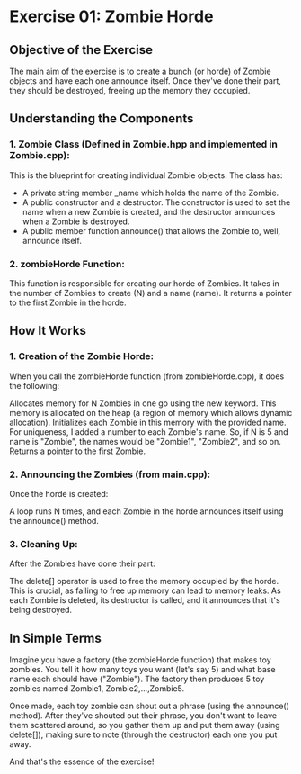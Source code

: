 # Exercise 01: Zombie Horde
## Objective of the Exercise
The main aim of the exercise is to create a bunch (or horde) of Zombie objects and have each one announce itself. Once they've done their part, they should be destroyed, freeing up the memory they occupied.

## Understanding the Components
### 1. Zombie Class (Defined in Zombie.hpp and implemented in Zombie.cpp):

This is the blueprint for creating individual Zombie objects. The class has:

- A private string member _name which holds the name of the Zombie.
- A public constructor and a destructor. The constructor is used to set the name when a new Zombie is created, and the destructor announces when a Zombie is destroyed.
- A public member function announce() that allows the Zombie to, well, announce itself.

### 2. zombieHorde Function:

This function is responsible for creating our horde of Zombies. It takes in the number of Zombies to create (N) and a name (name). It returns a pointer to the first Zombie in the horde.

## How It Works
### 1. Creation of the Zombie Horde:

When you call the zombieHorde function (from zombieHorde.cpp), it does the following:

Allocates memory for N Zombies in one go using the new keyword. This memory is allocated on the heap (a region of memory which allows dynamic allocation).
Initializes each Zombie in this memory with the provided name. For uniqueness, I added a number to each Zombie's name. So, if N is 5 and name is "Zombie", the names would be "Zombie1", "Zombie2", and so on.
Returns a pointer to the first Zombie.

### 2. Announcing the Zombies (from main.cpp):

Once the horde is created:

A loop runs N times, and each Zombie in the horde announces itself using the announce() method.

### 3. Cleaning Up:

After the Zombies have done their part:

The delete[] operator is used to free the memory occupied by the horde. This is crucial, as failing to free up memory can lead to memory leaks.
As each Zombie is deleted, its destructor is called, and it announces that it's being destroyed.

## In Simple Terms
Imagine you have a factory (the zombieHorde function) that makes toy zombies. You tell it how many toys you want (let's say 5) and what base name each should have ("Zombie"). The factory then produces 5 toy zombies named Zombie1, Zombie2,...,Zombie5.

Once made, each toy zombie can shout out a phrase (using the announce() method). After they've shouted out their phrase, you don't want to leave them scattered around, so you gather them up and put them away (using delete[]), making sure to note (through the destructor) each one you put away.

And that's the essence of the exercise!